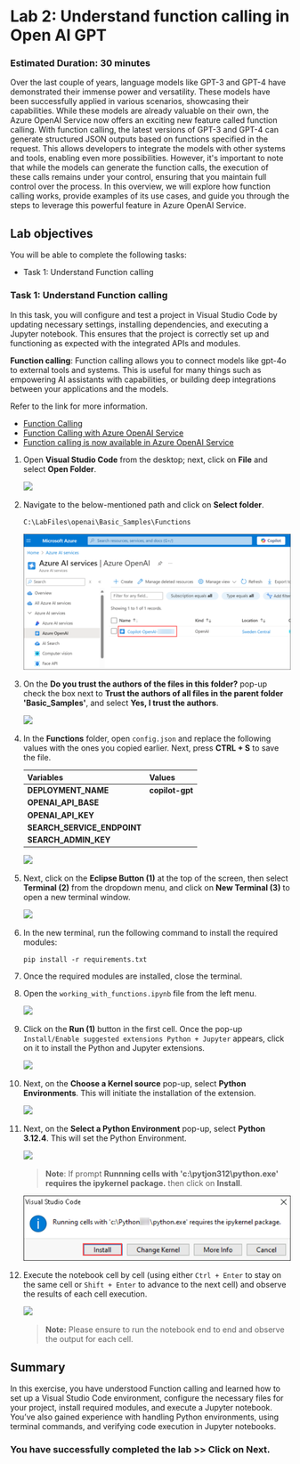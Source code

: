 # Lab 2: Understand function calling in Open AI GPT

### Estimated Duration: 30 minutes

Over the last couple of years, language models like GPT-3 and GPT-4 have demonstrated their immense power and versatility. These models have been successfully applied in various scenarios, showcasing their capabilities. While these models are already valuable on their own, the Azure OpenAI Service now offers an exciting new feature called function calling. With function calling, the latest versions of GPT-3 and GPT-4 can generate structured JSON outputs based on functions specified in the request. This allows developers to integrate the models with other systems and tools, enabling even more possibilities. However, it's important to note that while the models can generate the function calls, the execution of these calls remains under your control, ensuring that you maintain full control over the process. In this overview, we will explore how function calling works, provide examples of its use cases, and guide you through the steps to leverage this powerful feature in Azure OpenAI Service. 

## Lab objectives

You will be able to complete the following tasks:

- Task 1: Understand Function calling
  
### Task 1: Understand Function calling

In this task, you will configure and test a project in Visual Studio Code by updating necessary settings, installing dependencies, and executing a Jupyter notebook. This ensures that the project is correctly set up and functioning as expected with the integrated APIs and modules.

**Function calling**: Function calling allows you to connect models like gpt-4o to external tools and systems. This is useful for many things such as empowering AI assistants with capabilities, or building deep integrations between your applications and the models.

 Refer to the link for more information.
 
 - [Function Calling](https://platform.openai.com/docs/guides/function-calling)
 - [Function Calling with Azure OpenAI Service](https://learn.microsoft.com/en-us/azure/ai-services/openai/how-to/function-calling)
 - [Function calling is now available in Azure OpenAI Service](https://techcommunity.microsoft.com/t5/azure-ai-services-blog/function-calling-is-now-available-in-azure-openai-service/ba-p/3879241)

1. Open **Visual Studio Code** from the desktop; next, click on **File** and select **Open Folder**.

    ![](../media/img55.png) 

2. Navigate to the below-mentioned path and click on **Select folder**. 

    ```
    C:\LabFiles\openai\Basic_Samples\Functions
    ```

   ![](../media/l2-t1-s2.png) 

4. On the **Do you trust the authors of the files in this folder?** pop-up check the box next to **Trust the authors of all files in the parent folder 'Basic_Samples'**, and select **Yes, I trust the authors**.

    ![](../media/img57.png) 

5. In the **Functions** folder, open `config.json` and replace the following values with the ones you copied earlier. Next, press **CTRL + S** to save the file.

   | **Variables**                | **Values**                                                    |
   | ---------------------------- |---------------------------------------------------------------|
   | **DEPLOYMENT_NAME**          |  **copilot-gpt**              |
   | **OPENAI_API_BASE**          | **<inject key="OpenAIEndpoint" enableCopy="true"/>**          |
   | **OPENAI_API_KEY**           | **<inject key="OpenAIKey" enableCopy="true"/>**               |
   | **SEARCH_SERVICE_ENDPOINT**  | **<inject key="SearchServiceuri" enableCopy="true"/>**        |
   | **SEARCH_ADMIN_KEY**         | **<inject key="SearchAPIkey" enableCopy="true"/>**            |
   
   ![](../media/img58.png) 

7. Next, click on the **Eclipse Button (1)** at the top of the screen, then select **Terminal (2)** from the dropdown menu, and click on **New Terminal (3)** to open a new terminal window.

    ![](../media/img59.png) 

8. In the new terminal, run the following command to install the required modules:

    ```
    pip install -r requirements.txt
    ```

9. Once the required modules are installed, close the terminal.

10. Open the `working_with_functions.ipynb` file from the left menu.

    ![](../media/img60.png) 

11. Click on the **Run (1)** button in the first cell. Once the pop-up `Install/Enable suggested extensions Python + Jupyter` appears, click on it to install the Python and Jupyter extensions. 

    ![](../media/img61.png) 

12. Next, on the **Choose a Kernel source** pop-up, select **Python Environments**. This will initiate the installation of the extension.

       ![](../media/img62.png) 

13. Next, on the **Select a Python Environment** pop-up, select **Python 3.12.4**. This will set the Python Environment. 

       ![](../media/select-python.png) 

    > **Note**: If prompt **Runnning cells with 'c:\pytjon312\python.exe' requires the ipykernel package.** then click on **Install**.

      ![](../media/install.png)

14. Execute the notebook cell by cell (using either `Ctrl + Enter` to stay on the same cell or `Shift + Enter` to advance to the next cell) and observe the results of each cell execution.

       ![](../media/openai1.1.png)

       > **Note:** Please ensure to run the notebook end to end and observe the output for each cell. 

## Summary

In this exercise, you have understood Function calling and learned how to set up a Visual Studio Code environment, configure the necessary files for your project, install required modules, and execute a Jupyter notebook. You’ve also gained experience with handling Python environments, using terminal commands, and verifying code execution in Jupyter notebooks.

### You have successfully completed the lab >> Click on Next.
